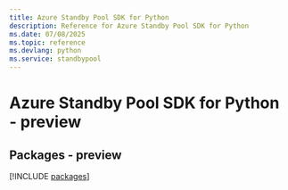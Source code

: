 ```yaml
---
title: Azure Standby Pool SDK for Python
description: Reference for Azure Standby Pool SDK for Python
ms.date: 07/08/2025
ms.topic: reference
ms.devlang: python
ms.service: standbypool
---
```

# Azure Standby Pool SDK for Python - preview
## Packages - preview
[!INCLUDE [packages](standby-pool-index.md)]